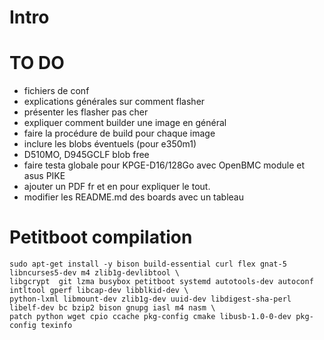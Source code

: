 # Intro

# TO DO
* fichiers de conf
* explications générales sur comment flasher
* présenter les flasher pas cher
* expliquer comment builder une image en général
* faire la procédure de build pour chaque image
* inclure les blobs éventuels (pour e350m1)
* D510MO, D945GCLF blob free
* faire testa globale pour KPGE-D16/128Go avec OpenBMC module et asus PIKE 
* ajouter un PDF fr et en pour expliquer le tout. 
* modifier les README.md des boards avec un tableau

# Petitboot compilation
```
sudo apt-get install -y bison build-essential curl flex gnat-5 libncurses5-dev m4 zlib1g-devlibtool \
libgcrypt  git lzma busybox petitboot systemd autotools-dev autoconf intltool gperf libcap-dev libblkid-dev \
python-lxml libmount-dev zlib1g-dev uuid-dev libdigest-sha-perl libelf-dev bc bzip2 bison gnupg iasl m4 nasm \
patch python wget cpio ccache pkg-config cmake libusb-1.0-0-dev pkg-config texinfo
```
